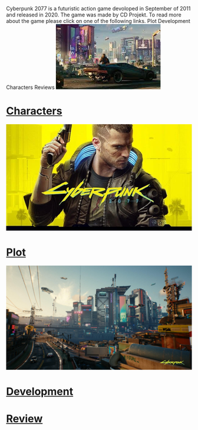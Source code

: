 Cyberpunk 2077 is a futuristic action game devoloped in September of 2011 and released in 2020. The game was made by CD Projekt. To read more about the game please click on one of the following links. Plot Development Characters Reviews
![1](/cy.jpg)
# [Characters](/Characters.md)
![2](/cyb.jpg)
# [Plot](/Plot.md)
![3](/cyber.jpg)
# [Development](/Development.md)
# [Review](/Review.md)
